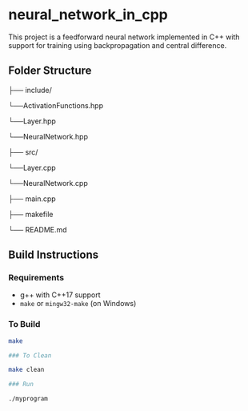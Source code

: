 # neural_network_in_cpp

This project is a feedforward neural network implemented in C++ with support for training using backpropagation and central difference.

## Folder Structure

├── include/

└──ActivationFunctions.hpp

└──Layer.hpp

└──NeuralNetwork.hpp

├── src/


└──Layer.cpp

└──NeuralNetwork.cpp


├── main.cpp

├── makefile

└── README.md

## Build Instructions

### Requirements
- g++ with C++17 support
- `make` or `mingw32-make` (on Windows)

### To Build

```bash
make

### To Clean

make clean

### Run

./myprogram
